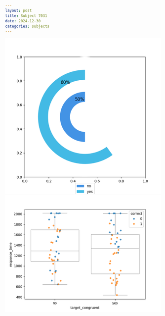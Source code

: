 ```yaml
---
layout: post
title: Subject 7031
date: 2024-12-30
categories: subjects
---
```


![](data/7031/run-12/7031_accuracy_target_congruence.png)
![](data/7031/run-12/7031_rt_congruence.png)
